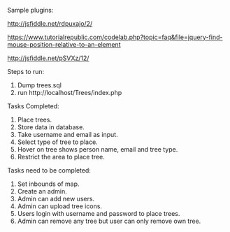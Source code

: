 Sample plugins:

http://jsfiddle.net/rdpuxajo/2/

https://www.tutorialrepublic.com/codelab.php?topic=faq&file=jquery-find-mouse-position-relative-to-an-element

http://jsfiddle.net/pSVXz/12/

Steps to run:
1. Dump trees.sql
2. run http://localhost/Trees/index.php

Tasks Completed: 
1. Place trees.
2. Store data in database.
3. Take username and email as input.
4. Select type of tree to place.
5. Hover on tree shows person name, email and tree type.
6. Restrict the area to place tree.

Tasks need to be completed:
1. Set inbounds of map.
2. Create an admin.
3. Admin can add new users.
4. Admin can upload tree icons.
5. Users login with username and password to place trees.
6. Admin can remove any tree but user can only remove own tree.
